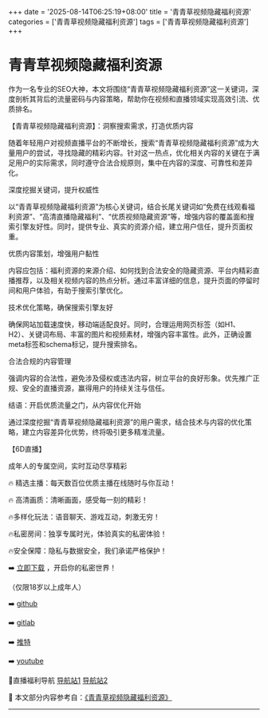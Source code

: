 +++
date = '2025-08-14T06:25:19+08:00'
title = '青青草视频隐藏福利资源'
categories = ['青青草视频隐藏福利资源']
tags = ['青青草视频隐藏福利资源']
+++

# 青青草视频隐藏福利资源

作为一名专业的SEO大神，本文将围绕“青青草视频隐藏福利资源”这一关键词，深度剖析其背后的流量密码与内容策略，帮助你在视频和直播领域实现高效引流、优质排名。

【青青草视频隐藏福利资源】：洞察搜索需求，打造优质内容

随着年轻用户对视频直播平台的不断增长，搜索“青青草视频隐藏福利资源”成为大量用户的尝试，寻找隐藏的精彩内容。针对这一热点，优化相关内容的关键在于满足用户的实际需求，同时遵守合法合规原则，集中在内容的深度、可靠性和差异化。

深度挖掘关键词，提升权威性

以“青青草视频隐藏福利资源”为核心关键词，结合长尾关键词如“免费在线观看福利资源”、“高清直播隐藏福利”、“优质视频隐藏资源”等，增强内容的覆盖面和搜索引擎友好性。同时，提供专业、真实的资源介绍，建立用户信任，提升页面权重。

优质内容策划，增强用户黏性

内容应包括：福利资源的来源介绍、如何找到合法安全的隐藏资源、平台内精彩直播推荐，以及相关视频内容的热点分析。通过丰富详细的信息，提升页面的停留时间和用户体验，有助于搜索引擎优化。

技术优化策略，确保搜索引擎友好

确保网站加载速度快，移动端适配良好。同时，合理运用网页标签（如H1、H2）、关键词布局、丰富的图片和视频素材，增强内容丰富性。此外，正确设置meta标签和schema标记，提升搜索排名。

合法合规的内容管理

强调内容的合法性，避免涉及侵权或违法内容，树立平台的良好形象。优先推广正规、安全的直播资源，赢得用户的持续关注与信任。

结语：开启优质流量之门，从内容优化开始

通过深度挖掘“青青草视频隐藏福利资源”的用户需求，结合技术与内容的优化策略，建立内容差异化优势，终将吸引更多精准流量。

【6D直播】

成年人的专属空间，实时互动尽享精彩

🔥 精选主播：每天数百位优质主播在线随时与你互动！

🔥 高清画质：清晰画面，感受每一刻的精彩！

🔥多样化玩法：语音聊天、游戏互动，刺激无穷！

🔥私密房间：独享专属时光，体验真实的私密体验！

🔥安全保障：隐私与数据安全，我们承诺严格保护！

➡️ [立即下载](https://down123.s3.ap-east-1.amazonaws.com/down/down.html?channelCode=blog) ，开启你的私密世界！

（仅限18岁以上成年人）

➡️ [github](https://aldult-live.github.io/)

➡️ [gitlab](https://seo-09598d.gitlab.io/)

➡️ [推特](https://x.com/wegame33)

➡️ [youtube](https://www.youtube.com/@6Dlive)

🔞直播福利导航 [导航站1](https://webstack-86085a.gitlab.io/) [导航站2](https://onlygit123-2.github.io/)


📘 本文部分内容参考自：[《青青草视频隐藏福利资源》](https://webstack-hugo-9.pages.dev/)

---

